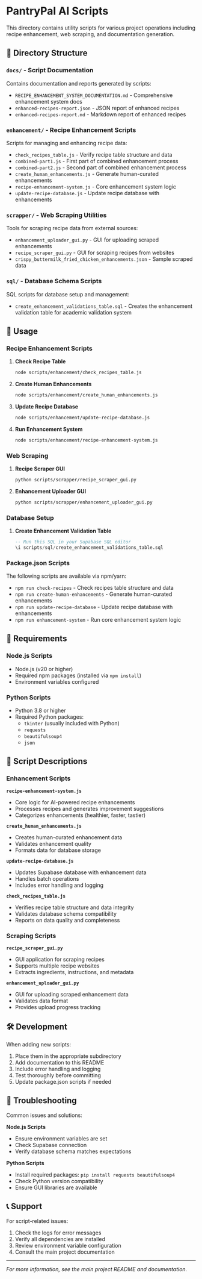 # PantryPal AI Scripts

This directory contains utility scripts for various project operations including recipe enhancement, web scraping, and documentation generation.

## 📁 Directory Structure

### `docs/` - Script Documentation
Contains documentation and reports generated by scripts:
- `RECIPE_ENHANCEMENT_SYSTEM_DOCUMENTATION.md` - Comprehensive enhancement system docs
- `enhanced-recipes-report.json` - JSON report of enhanced recipes
- `enhanced-recipes-report.md` - Markdown report of enhanced recipes

### `enhancement/` - Recipe Enhancement Scripts
Scripts for managing and enhancing recipe data:
- `check_recipes_table.js` - Verify recipe table structure and data
- `combined-part1.js` - First part of combined enhancement process
- `combined-part2.js` - Second part of combined enhancement process
- `create_human_enhancements.js` - Generate human-curated enhancements
- `recipe-enhancement-system.js` - Core enhancement system logic
- `update-recipe-database.js` - Update recipe database with enhancements

### `scrapper/` - Web Scraping Utilities
Tools for scraping recipe data from external sources:
- `enhancement_uploader_gui.py` - GUI for uploading scraped enhancements
- `recipe_scraper_gui.py` - GUI for scraping recipes from websites
- `crispy_buttermilk_fried_chicken_enhancements.json` - Sample scraped data

### `sql/` - Database Schema Scripts
SQL scripts for database setup and management:
- `create_enhancement_validations_table.sql` - Creates the enhancement validation table for academic validation system

## 🚀 Usage

### Recipe Enhancement Scripts

1. **Check Recipe Table**
   ```bash
   node scripts/enhancement/check_recipes_table.js
   ```

2. **Create Human Enhancements**
   ```bash
   node scripts/enhancement/create_human_enhancements.js
   ```

3. **Update Recipe Database**
   ```bash
   node scripts/enhancement/update-recipe-database.js
   ```

4. **Run Enhancement System**
   ```bash
   node scripts/enhancement/recipe-enhancement-system.js
   ```

### Web Scraping

1. **Recipe Scraper GUI**
   ```bash
   python scripts/scrapper/recipe_scraper_gui.py
   ```

2. **Enhancement Uploader GUI**
   ```bash
   python scripts/scrapper/enhancement_uploader_gui.py
   ```

### Database Setup

1. **Create Enhancement Validation Table**
   ```sql
   -- Run this SQL in your Supabase SQL editor
   \i scripts/sql/create_enhancement_validations_table.sql
   ```

### Package.json Scripts

The following scripts are available via npm/yarn:

- `npm run check-recipes` - Check recipes table structure and data
- `npm run create-human-enhancements` - Generate human-curated enhancements
- `npm run update-recipe-database` - Update recipe database with enhancements
- `npm run enhancement-system` - Run core enhancement system logic

## 🔧 Requirements

### Node.js Scripts
- Node.js (v20 or higher)
- Required npm packages (installed via `npm install`)
- Environment variables configured

### Python Scripts
- Python 3.8 or higher
- Required Python packages:
  - `tkinter` (usually included with Python)
  - `requests`
  - `beautifulsoup4`
  - `json`

## 📝 Script Descriptions

### Enhancement Scripts

**`recipe-enhancement-system.js`**
- Core logic for AI-powered recipe enhancements
- Processes recipes and generates improvement suggestions
- Categorizes enhancements (healthier, faster, tastier)

**`create_human_enhancements.js`**
- Creates human-curated enhancement data
- Validates enhancement quality
- Formats data for database storage

**`update-recipe-database.js`**
- Updates Supabase database with enhancement data
- Handles batch operations
- Includes error handling and logging

**`check_recipes_table.js`**
- Verifies recipe table structure and data integrity
- Validates database schema compatibility
- Reports on data quality and completeness

### Scraping Scripts

**`recipe_scraper_gui.py`**
- GUI application for scraping recipes
- Supports multiple recipe websites
- Extracts ingredients, instructions, and metadata

**`enhancement_uploader_gui.py`**
- GUI for uploading scraped enhancement data
- Validates data format
- Provides upload progress tracking

## 🛠️ Development

When adding new scripts:

1. Place them in the appropriate subdirectory
2. Add documentation to this README
3. Include error handling and logging
4. Test thoroughly before committing
5. Update package.json scripts if needed

## 🐛 Troubleshooting

Common issues and solutions:

**Node.js Scripts**
- Ensure environment variables are set
- Check Supabase connection
- Verify database schema matches expectations

**Python Scripts**
- Install required packages: `pip install requests beautifulsoup4`
- Check Python version compatibility
- Ensure GUI libraries are available

## 📞 Support

For script-related issues:
1. Check the logs for error messages
2. Verify all dependencies are installed
3. Review environment variable configuration
4. Consult the main project documentation

---

*For more information, see the main project README and documentation.*